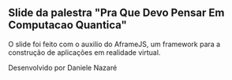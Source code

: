## Slide da palestra "Pra Que Devo Pensar Em Computacao Quantica"

O slide  foi feito com o auxilio do AframeJS, um framework para a construção de aplicações em realidade virtual.

Desenvolvido por Daniele Nazaré
